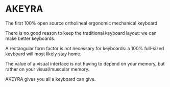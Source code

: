 # AKEYRA
The first 100% open source ortholineal ergonomic mechanical keyboard

There is no good reason to keep the traditional keyboard layout: we can make better keyboards.

A rectangular form factor is not necessary for keyboards: a 100% full-sized keyboard will most likely stay home. 

The value of a visual interface is not having to depend on your memory, but rather on your visual/muscular memory.

AKEYRA gives you all a keyboard can give.


